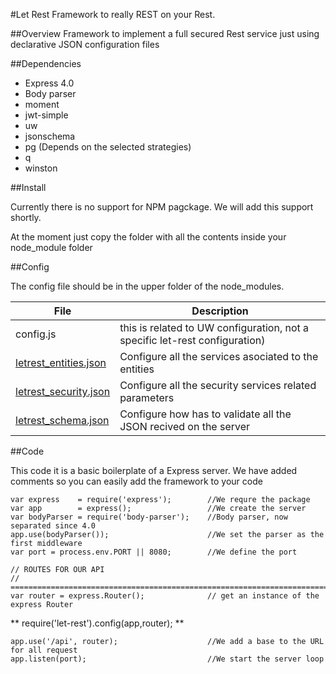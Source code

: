 #Let Rest
Framework to really REST on your Rest.

##Overview
Framework to implement a full secured Rest service just using declarative JSON configuration files

##Dependencies

* Express 4.0
* Body parser
* moment
* jwt-simple
* uw
* jsonschema
* pg (Depends on the selected strategies)
* q 
* winston

##Install

Currently there is no support for NPM pagckage. We will add this support shortly.

At the moment just copy the folder with all the contents inside your node_module folder

 
##Config

The config file should be in the upper folder of the node_modules.


| File      | Description |
|-----------|------------------------------------------------------------------------------|
| config.js | this is related to UW configuration, not a specific let-rest configuration) |
|[letrest_entities.json](letrest_entities.md "See entity definitions") | Configure all the services asociated to the entities |
|[letrest_security.json](letrest_security.md "See entity security")  | Configure all the security services related parameters|
|[letrest_schema.json](letrest_schema.md "See entity schema")  | Configure how has to validate all the JSON recived on the server |

##Code

This code it is a basic boilerplate of a Express server. We have added comments so you can easily add the framework to your code

	var express    = require('express'); 		//We requre the package
	var app        = express(); 				//We create the server
	var bodyParser = require('body-parser');	//Body parser, now separated since 4.0
	app.use(bodyParser());						//We set the parser as the first middleware
	var port = process.env.PORT || 8080; 		//We define the port

	// ROUTES FOR OUR API
	// =============================================================================
	var router = express.Router(); 				// get an instance of the express Router


**	require('let-rest').config(app,router); **

	app.use('/api', router);					//We add a base to the URL for all request
	app.listen(port);							//We start the server loop